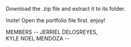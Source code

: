 Download the .zip file and extract it to its folder.
 
 !note! Open the portfolio file first. enjoy!


 MEMBERS --
 JERRIEL DELOSREYES,  
 KYLE NOEL MENDOZA --

